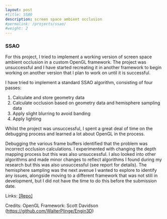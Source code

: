 ```yaml
---
layout: post
#title: SSAO
description: screen space ambient occlusion
#permalink: /projects/ssao/
#weight: 2
---
```

### SSAO ###

For this project, I tried to implement a working version of screen space ambient occlusion in a custom OpenGL framework. The project was unsuccessful and I have started recreating it in another framework to begin working on another version that I plan to work on until it is successful.

I have tried to implement a standard SSAO algorithm, consisting of four passes:
 1. Calculate and store geometry data
 2. Calculate occlusion based on geometry data and hemisphere sampling data
 3. Apply slight blurring to avoid banding
 4. Apply lighting

Whilst the project was unsuccessful, I spent a great deal of time on the debugging process and learned a lot about OpenGL in the process.

Debugging the various frame buffers identified that the problem was incorrect occlusion calculations. I experimented with changing the depth mapping process but this was also unsuccessful. I also looked into other algorithms and made minor changes to reflect algorithms I found during my research but this was also unsuccessful (see report for details). The hemisphere sampling was the next avenue I wanted to explore to identify any issues, alongside moving to a different framework that was not still in development, but I did not have the time to do this before the submission date.

Links: 
[\[Repo\]](https://github.com/bmgamedev/SSAO)

Credits:
OpenGL Framework: Scott Davidson (https://github.com/WalterPlinge/Engin3D)